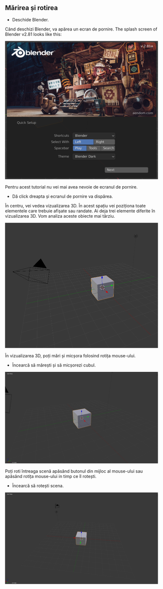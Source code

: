 ## Mărirea și rotirea

+ Deschide Blender.

Când deschizi Blender, va apărea un ecran de pornire. The splash screen of Blender v2.81 looks like this:

![Ecran de pornire](images/splash-screen.png)

Pentru acest tutorial nu vei mai avea nevoie de ecranul de pornire.

+ Dă click dreapta și ecranul de pornire va dispărea.

În centru, vei vedea vizualizarea 3D. În acest spațiu vei poziționa toate elementele care trebuie afișate sau randate. Ai deja trei elemente diferite în vizualizarea 3D. Vom analiza aceste obiecte mai târziu.

![Vizualizare 3D](images/3d-view.png)

În vizualizarea 3D, poți mări și micșora folosind rotița mouse-ului.

+ Încearcă să mărești și să micșorezi cubul.

![Mărire și micșorare](images/zoom-in-out.png)

Poți roti întreaga scenă apăsând butonul din mijloc al mouse-ului sau apăsând rotița mouse-ului in timp ce îl rotești.

+ Încearcă să rotești scena.

![Rotește scena](images/rotate-scene.png)